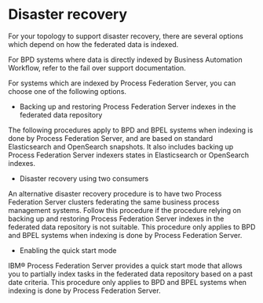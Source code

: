 # Disaster recovery

For your topology to support disaster recovery, there are several options which depend on
how the federated data is indexed.

For BPD systems where data is directly indexed by Business Automation Workflow, refer to the fail over support documentation.

For systems which are indexed by Process Federation Server, you can choose
one of the following options.

- Backing up and restoring Process Federation Server indexes in the federated data repository

The following procedures apply to BPD and BPEL systems when indexing is done by Process Federation Server, and are based on standard Elasticsearch and OpenSearch snapshots. It also includes backing up Process Federation Server indexers states in Elasticsearch or OpenSearch indexes.
- Disaster recovery using two consumers

An alternative disaster recovery procedure is to have two Process Federation Server clusters federating the same business process management systems. Follow this procedure if the procedure relying on backing up and restoring Process Federation Server indexes in the federated data repository is not suitable. This procedure only applies to BPD and BPEL systems when indexing is done by Process Federation Server.
- Enabling the quick start mode

IBM® Process Federation Server provides a quick start mode that allows you to partially index tasks in the federated data repository based on a past date criteria.  This procedure only applies to BPD and BPEL systems when indexing is done by Process Federation Server.